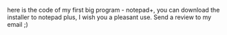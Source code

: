 here is the code of my first big program - notepad+, you can download the installer to notepad plus, I wish you a pleasant use. Send a review to my email ;)

